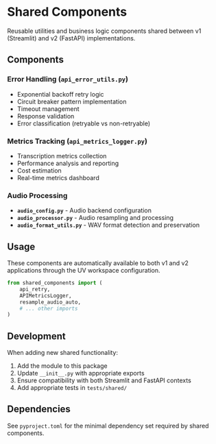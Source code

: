 # Shared Components

Reusable utilities and business logic components shared between v1 (Streamlit) and v2 (FastAPI) implementations.

## Components

### Error Handling (`api_error_utils.py`)
- Exponential backoff retry logic
- Circuit breaker pattern implementation
- Timeout management
- Response validation
- Error classification (retryable vs non-retryable)

### Metrics Tracking (`api_metrics_logger.py`)
- Transcription metrics collection
- Performance analysis and reporting
- Cost estimation
- Real-time metrics dashboard

### Audio Processing
- **`audio_config.py`** - Audio backend configuration
- **`audio_processor.py`** - Audio resampling and processing
- **`audio_format_utils.py`** - WAV format detection and preservation

## Usage

These components are automatically available to both v1 and v2 applications through the UV workspace configuration.

```python
from shared_components import (
    api_retry,
    APIMetricsLogger,
    resample_audio_auto,
    # ... other imports
)
```

## Development

When adding new shared functionality:
1. Add the module to this package
2. Update `__init__.py` with appropriate exports
3. Ensure compatibility with both Streamlit and FastAPI contexts
4. Add appropriate tests in `tests/shared/`

## Dependencies

See `pyproject.toml` for the minimal dependency set required by shared components.
